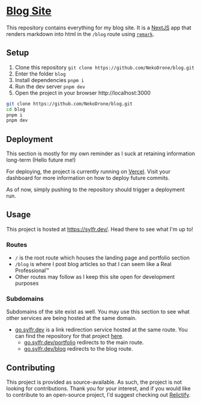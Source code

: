 # [Blog Site](https://sylfr.dev)

This repository contains everything for my blog site. It is a [NextJS](https://nextjs.org/) app that renders markdown into html in the `/blog` route using [`remark`](https://github.com/remarkjs/react-remark).

## Setup

1. Clone this repository `git clone https://github.com/NekoDrone/blog.git`
2. Enter the folder `blog`
3. Install dependencies `pnpm i`
4. Run the dev server `pnpm dev`
5. Open the project in your browser http://localhost:3000

```bash
git clone https://github.com/NekoDrone/blog.git
cd blog
pnpm i
pnpm dev
```

## Deployment

This section is mostly for my own reminder as I suck at retaining information long-term \(Hello future me!\)

For deploying, the project is currently running on [Vercel](https://vercel.com/). Visit your dashboard for more information on how to deploy future commits.

As of now, simply pushing to the repository should trigger a deployment run.

## Usage

This project is hosted at https://sylfr.dev/. Head there to see what I'm up to!

### Routes

- `/` is the root route which houses the landing page and portfolio section
- `/blog` is where I post blog articles so that I can seem like a Real Professional™
- Other routes may follow as I keep this site open for development purposes

### Subdomains

Subdomains of the site exist as well. You may use this section to see what other services are being hosted at the same domain.

- [go.sylfr.dev](https://go.sylfr.dev/) is a link redirection service hosted at the same route. You can find the repository for that project [here](https://github.com/NekoDrone/go_syl_dev).
  - [go.sylfr.dev/portfolio](https://go.sylfr.dev/portfolio) redirects to the main route.
  - [go.sylfr.dev/blog](https://go.sylfr.dev/blog/) redirects to the blog route.

## Contributing

This project is provided as source-available. As such, the project is not looking for contributions. Thank you for your interest, and if you would like to contribute to an open-source project, I'd suggest checking out [Relictify](https://github.com/NekoDrone/relictify-app).